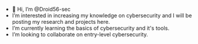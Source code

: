 - 👋 Hi, I’m @Droid56-sec
-  I’m interested in increasing my knowledge on cybersecurity and I will be posting my research and projects here.
-  I’m currently learning the basics of cybersecurity and it's tools.
-  I’m looking to collaborate on entry-level cybersecurity.

<!---
Droid56-sec/Droid56-sec is a ✨ special ✨ repository because its `README.md` (this file) appears on your GitHub profile.
You can click the Preview link to take a look at your changes.
--->
